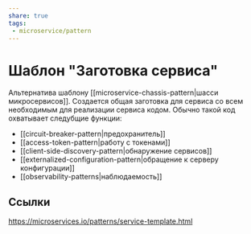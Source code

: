 ```yaml
---
share: true
tags:
 - microservice/pattern
---
```

# Шаблон "Заготовка сервиса"
Альтернатива шаблону [[microservice-chassis-pattern|шасси микросервисов]]. Создается общая заготовка для сервиса со всем необходимым для реализации сервиса кодом. Обычно такой код охватывает следубщие функции:
- [[circuit-breaker-pattern|предохранитель]]
- [[access-token-pattern|работу с токенами]]
- [[client-side-discovery-pattern|обнаружение сервисов]]
- [[externalized-configuration-pattern|обращение к серверу конфигурации]]
- [[observability-patterns|наблюдаемость]]

## Ссылки
https://microservices.io/patterns/service-template.html

